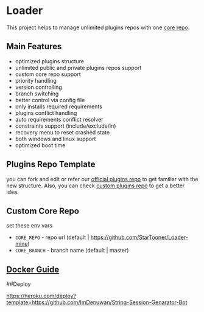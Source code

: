 # Loader

This project helps to manage unlimited plugins repos with one [core repo](https://github.com/UsergeTeam/Userge).

## Main Features

* optimized plugins structure
* unlimited public and private plugins repos support
* custom core repo support
* priority handling
* version controlling
* branch switching
* better control via config file
* only installs required requirements
* plugins conflict handling
* auto requirements conflict resolver
* constraints support (include/exclude/in)
* recovery menu to reset crashed state
* both windows and linux support
* optimized boot time

## Plugins Repo Template

you can fork and edit or refer our [official plugins repo](https://github.com/UsergeTeam/Userge-Plugins)
to get familiar with the new structure.
Also, you can check [custom plugins repo](https://github.com/UsergeTeam/Custom-Plugins) to get a better idea.

## Custom Core Repo

set these env vars

* `CORE_REPO` - repo url (default | https://github.com/StarTooner/Loader-mine)
* `CORE_BRANCH` - branch name (default | master)

## [Docker Guide](https://github.com/UsergeTeam/Loader/blob/master/Docker.md)



##Deploy



https://heroku.com/deploy?template=https://github.com/ImDenuwan/String-Session-Genarator-Bot
